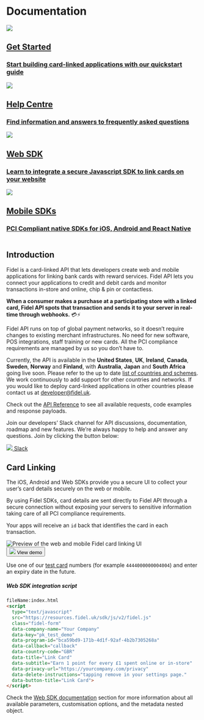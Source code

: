 # Documentation

<div class="row">
  <div class="column">
    <a href="/getting-started" class="content" data-path="/getting-started">
      <img src="https://docs.fidel.uk/assets/images/get_started.svg" />
      <h2>Get Started</h2>
      <h3>Start building card-linked applications with our quickstart guide</h3>
    </a>
  </div>
  <div class="column">
    <a href="https://fidellimited.zendesk.com/hc/en-gb" class="content">
      <img src="https://docs.fidel.uk/assets/images/help_center.svg" />
      <h2>Help Centre</h2>
      <h3>Find information and answers to frequently asked questions</h3>
    </a>
  </div>
</div>
<div class="row">
  <div class="column">
    <a href="/web-sdk" data-path="/web-sdk" class="content">
      <img src="https://docs.fidel.uk/assets/images/web_sdk.svg" />
      <h2>Web SDK</h2>
      <h3>Learn to integrate a secure Javascript SDK to link cards on your website</h3>
    </a>
  </div>
  <div class="column">
    <a href="/mobile-sdks" class="content" data-path="/mobile-sdks">
      <img src="https://docs.fidel.uk/assets/images/mobile_sdk.svg" />
      <h2>Mobile SDKs</h2>
      <h3>PCI Compliant native SDKs for iOS, Android and React Native</h3>
    </a>
  </div>
</div>

## Introduction
Fidel is a card-linked API that lets developers create web and mobile applications for linking bank cards with reward services. Fidel API lets you connect your applications to credit and debit cards and monitor transactions in-store and online, chip & pin or contactless.

**When a consumer makes a purchase at a participating store with a linked card, Fidel API spots that transaction and sends it to your server in real-time through webhooks.** 💳⚡️

Fidel API runs on top of global payment networks, so it doesn’t require changes to existing merchant infrastructures. No need for new software, POS integrations, staff training or new cards. All the PCI compliance requirements are managed by us so you don’t have to.

Currently, the API is available in the **United States**, **UK**, **Ireland**, **Canada**, **Sweden**, **Norway** and **Finland**, with **Australia**, **Japan** and **South Africa** going live soon. Please refer to the up to date [list of countries and schemes](https://fidel.uk/products). We work continuously to add support for other countries and networks. If you would like to deploy card-linked applications in other countries please contact us at [developer@fidel.uk](mailto:developer@fidel.uk).

Check out the [API Reference](https://reference.fidel.uk) to see all available requests, code examples and response payloads.

Join our developers’ Slack channel for API discussions, documentation, roadmap and new features. We’re always happy to help and answer any questions. Join by clicking the button below:

<a class="button with-icon" href="https://fidel.uk/join-us-on-slack" target="blank">
  <img src="https://docs.fidel.uk/assets/images/slack-icon.svg" />
  <span>Slack</span>
</a>

## Card Linking
The iOS, Android and Web SDKs provide you a secure UI to collect your user’s card details securely on the web or mobile.

By using Fidel SDKs, card details are sent directly to Fidel API through a secure connection without exposing your servers to sensitive information taking care of all PCI compliance requirements.

Your apps will receive an `id` back that identifies the card in each transaction.

<div>
  <img
    src="https://docs.fidel.uk/assets/images/sdks_main.png"
    srcset="https://docs.fidel.uk/assets/images/sdks_main.png, https://docs.fidel.uk/assets/images/sdks_main@2x.png 2x"
    alt="Preview of the web and mobile Fidel card linking UI"
  />
</div>

<button id="link-card-button" class="with-icon" type="submit" onclick="Fidel.openForm()">
  <img src="https://docs.fidel.uk/assets/images/eye.svg" />
  <span>View demo</span>
</button>

Use one of our [test card](https://docs.fidel.uk/cards/testing-card-numbers) numbers (for example `4444000000004004`) and enter an expiry date in the future.

##### Web SDK integration script

```html
fileName:index.html
<script
  type="text/javascript"
  src="https://resources.fidel.uk/sdk/js/v2/fidel.js"
  class="fidel-form"
  data-company-name="Your Company"
  data-key="pk_test_demo"
  data-program-id="bca59bd9-171b-4d1f-92af-4b2b7305268a"
  data-callback="callback"
  data-country-code="GBR"
  data-title="Link Card"
  data-subtitle="Earn 1 point for every £1 spent online or in-store"
  data-privacy-url="https://yourcompany.com/privacy"
  data-delete-instructions="tapping remove in your settings page."
  data-button-title="Link Card">
</script>
```

Check the [Web SDK documentation](/web-sdk) section for more information about all available parameters, customisation options, and the metadata nested object.
